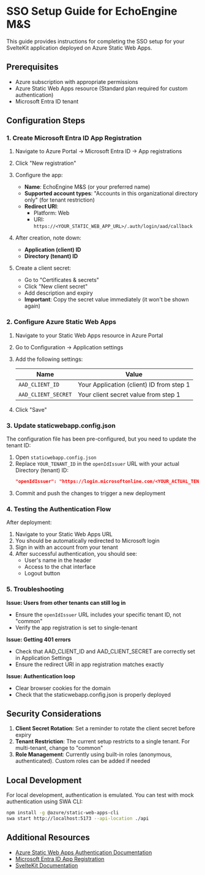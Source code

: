 # SSO Setup Guide for EchoEngine M&S

This guide provides instructions for completing the SSO setup for your SvelteKit application deployed on Azure Static Web Apps.

## Prerequisites

- Azure subscription with appropriate permissions
- Azure Static Web Apps resource (Standard plan required for custom authentication)
- Microsoft Entra ID tenant

## Configuration Steps

### 1. Create Microsoft Entra ID App Registration

1. Navigate to Azure Portal → Microsoft Entra ID → App registrations
2. Click "New registration"
3. Configure the app:
   - **Name**: EchoEngine M&S (or your preferred name)
   - **Supported account types**: "Accounts in this organizational directory only" (for tenant restriction)
   - **Redirect URI**:
     - Platform: Web
     - URI: `https://<YOUR_STATIC_WEB_APP_URL>/.auth/login/aad/callback`

4. After creation, note down:
   - **Application (client) ID**
   - **Directory (tenant) ID**

5. Create a client secret:
   - Go to "Certificates & secrets"
   - Click "New client secret"
   - Add description and expiry
   - **Important**: Copy the secret value immediately (it won't be shown again)

### 2. Configure Azure Static Web Apps

1. Navigate to your Static Web Apps resource in Azure Portal
2. Go to Configuration → Application settings
3. Add the following settings:

   | Name | Value |
   |------|-------|
   | `AAD_CLIENT_ID` | Your Application (client) ID from step 1 |
   | `AAD_CLIENT_SECRET` | Your client secret value from step 1 |

4. Click "Save"

### 3. Update staticwebapp.config.json

The configuration file has been pre-configured, but you need to update the tenant ID:

1. Open `staticwebapp.config.json`
2. Replace `YOUR_TENANT_ID` in the `openIdIssuer` URL with your actual Directory (tenant) ID:
   ```json
   "openIdIssuer": "https://login.microsoftonline.com/<YOUR_ACTUAL_TENANT_ID>/v2.0"
   ```
3. Commit and push the changes to trigger a new deployment

### 4. Testing the Authentication Flow

After deployment:

1. Navigate to your Static Web Apps URL
2. You should be automatically redirected to Microsoft login
3. Sign in with an account from your tenant
4. After successful authentication, you should see:
   - User's name in the header
   - Access to the chat interface
   - Logout button

### 5. Troubleshooting

**Issue: Users from other tenants can still log in**
- Ensure the `openIdIssuer` URL includes your specific tenant ID, not "common"
- Verify the app registration is set to single-tenant

**Issue: Getting 401 errors**
- Check that AAD_CLIENT_ID and AAD_CLIENT_SECRET are correctly set in Application Settings
- Ensure the redirect URI in app registration matches exactly

**Issue: Authentication loop**
- Clear browser cookies for the domain
- Check that the staticwebapp.config.json is properly deployed

## Security Considerations

1. **Client Secret Rotation**: Set a reminder to rotate the client secret before expiry
2. **Tenant Restriction**: The current setup restricts to a single tenant. For multi-tenant, change to "common"
3. **Role Management**: Currently using built-in roles (anonymous, authenticated). Custom roles can be added if needed

## Local Development

For local development, authentication is emulated. You can test with mock authentication using SWA CLI:

```bash
npm install -g @azure/static-web-apps-cli
swa start http://localhost:5173 --api-location ./api
```

## Additional Resources

- [Azure Static Web Apps Authentication Documentation](https://docs.microsoft.com/en-us/azure/static-web-apps/authentication-authorization)
- [Microsoft Entra ID App Registration](https://docs.microsoft.com/en-us/azure/active-directory/develop/quickstart-register-app)
- [SvelteKit Documentation](https://kit.svelte.dev/docs)